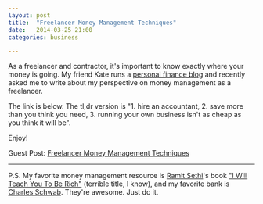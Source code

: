 ```yaml
---
layout: post
title:  "Freelancer Money Management Techniques"
date:   2014-03-25 21:00   
categories: business

---
```


As a freelancer and contractor, it's important to know exactly where your money is going. My friend Kate runs a [personal finance blog](http://twentiesinyourpocket.com/) and recently asked me to write about my perspective on money management as a freelancer. 

The link is below.  The tl;dr version is "1. hire an accountant, 2. save more than you think you need, 3. running your own business isn't as cheap as you think it will be".

Enjoy!

Guest Post: [Freelancer Money Management Techniques](http://twentiesinyourpocket.com/2014/03/25/a-freelancers-money-management-techniques/)  

***

P.S. My favorite money management resource is [Ramit Sethi](http://www.iwillteachyoutoberich.com/)'s book ["I Will Teach You To Be Rich"](http://www.amazon.com/dp/B004WL4BW6/) (terrible title, I know), and my favorite bank is [Charles Schwab](http://www.schwab.com/).  They're awesome.  Just do it.



